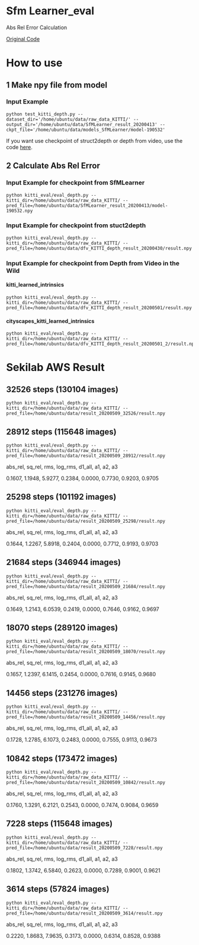 # Sfm Learner_eval
Abs Rel Error Calculation

[Original Code](https://github.com/tinghuiz/SfMLearner)

# How to use

## 1 Make npy file from model

### Input Example

```shell
python test_kitti_depth.py --dataset_dir='/home/ubuntu/data/raw_data_KITTI/' --output_dir='/home/ubuntu/data/SfMLearner_result_20200413' --ckpt_file='/home/ubuntu/data/models_SfMLearner/model-190532'
```

If you want use checkpoint of struct2depth or depth from video, use the code [here](https://github.com/go125/TestCheckpointFromDFV).

## 2 Calculate Abs Rel Error


### Input Example for checkpoint from SfMLearner

```shell
python kitti_eval/eval_depth.py --kitti_dir=/home/ubuntu/data/raw_data_KITTI/ --pred_file=/home/ubuntu/data/SfMLearner_result_20200413/model-190532.npy
```

### Input Example for checkpoint from stuct2depth

```shell
python kitti_eval/eval_depth.py --kitti_dir=/home/ubuntu/data/raw_data_KITTI/ --pred_file=/home/ubuntu/data/dfv_KITTI_depth_result_20200430/result.npy
```

### Input Example for checkpoint from Depth from Video in the Wild

#### kitti_learned_intrinsics

```shell
python kitti_eval/eval_depth.py --kitti_dir=/home/ubuntu/data/raw_data_KITTI/ --pred_file=/home/ubuntu/data/dfv_KITTI_depth_result_20200501/result.npy
```

#### cityscapes_kitti_learned_intrinsics

```shell
python kitti_eval/eval_depth.py --kitti_dir=/home/ubuntu/data/raw_data_KITTI/ --pred_file=/home/ubuntu/data/dfv_KITTI_depth_result_20200501_2/result.npy
```

# Sekilab AWS Result


## 32526 steps (130104 images)

```shell
python kitti_eval/eval_depth.py --kitti_dir=/home/ubuntu/data/raw_data_KITTI/ --pred_file=/home/ubuntu/data/result_20200509_32526/result.npy
```




## 28912 steps (115648 images)

```shell
python kitti_eval/eval_depth.py --kitti_dir=/home/ubuntu/data/raw_data_KITTI/ --pred_file=/home/ubuntu/data/result_20200509_28912/result.npy
```


abs_rel,     sq_rel,        rms,    log_rms,     d1_all,         a1,         a2,         a3

0.1607,     1.1948,     5.9277,     0.2384,     0.0000,     0.7730,     0.9203,     0.9705
    
    

## 25298 steps (101192 images)

```shell
python kitti_eval/eval_depth.py --kitti_dir=/home/ubuntu/data/raw_data_KITTI/ --pred_file=/home/ubuntu/data/result_20200509_25298/result.npy
```

abs_rel,     sq_rel,        rms,    log_rms,     d1_all,         a1,         a2,         a3

0.1644,     1.2267,     5.8918,     0.2404,     0.0000,     0.7712,     0.9193,     0.9703


## 21684 steps (346944 images)

```shell
python kitti_eval/eval_depth.py --kitti_dir=/home/ubuntu/data/raw_data_KITTI/ --pred_file=/home/ubuntu/data/result_20200509_21684/result.npy
```

abs_rel,     sq_rel,        rms,    log_rms,     d1_all,         a1,         a2,         a3

0.1649,     1.2143,     6.0539,     0.2419,     0.0000,     0.7646,     0.9162,     0.9697

## 18070 steps (289120 images)

```shell
python kitti_eval/eval_depth.py --kitti_dir=/home/ubuntu/data/raw_data_KITTI/ --pred_file=/home/ubuntu/data/result_20200509_18070/result.npy
```

abs_rel,     sq_rel,        rms,    log_rms,     d1_all,         a1,         a2,         a3

0.1657,     1.2397,     6.1415,     0.2454,     0.0000,     0.7616,     0.9145,     0.9680


## 14456 steps (231276 images)

```shell
python kitti_eval/eval_depth.py --kitti_dir=/home/ubuntu/data/raw_data_KITTI/ --pred_file=/home/ubuntu/data/result_20200509_14456/result.npy
```

abs_rel,     sq_rel,        rms,    log_rms,     d1_all,         a1,         a2,         a3

0.1728,     1.2785,     6.1073,     0.2483,     0.0000,     0.7555,     0.9113,     0.9673



## 10842 steps (173472 images)

```shell
python kitti_eval/eval_depth.py --kitti_dir=/home/ubuntu/data/raw_data_KITTI/ --pred_file=/home/ubuntu/data/result_20200509_10842/result.npy
```

abs_rel,     sq_rel,        rms,    log_rms,     d1_all,         a1,         a2,         a3

0.1760,     1.3291,     6.2121,     0.2543,     0.0000,     0.7474,     0.9084,     0.9659

## 7228 steps (115648 images)

```shell
python kitti_eval/eval_depth.py --kitti_dir=/home/ubuntu/data/raw_data_KITTI/ --pred_file=/home/ubuntu/data/result_20200509_7228/result.npy
```

abs_rel,     sq_rel,        rms,    log_rms,     d1_all,         a1,         a2,         a3

0.1802,     1.3742,     6.5840,     0.2623,     0.0000,     0.7289,     0.9001,     0.9621
 
## 3614 steps (57824 images)

```shell
python kitti_eval/eval_depth.py --kitti_dir=/home/ubuntu/data/raw_data_KITTI/ --pred_file=/home/ubuntu/data/result_20200509_3614/result.npy
```

abs_rel,     sq_rel,        rms,    log_rms,     d1_all,         a1,         a2,         a3

0.2220,     1.8683,     7.9635,     0.3173,     0.0000,     0.6314,     0.8528,     0.9388

